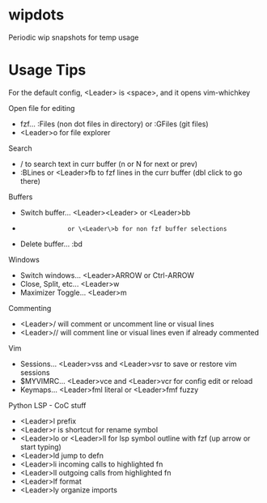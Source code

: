 # wipdots
Periodic wip snapshots for temp usage

# Usage Tips

For the default config, \<Leader\> is \<space\>, and it opens vim-whichkey

Open file for editing
* fzf... :Files (non dot files in directory) or :GFiles (git files)
* \<Leader\>o for file explorer

Search
* / to search text in curr buffer (n or N for next or prev)
* :BLines or \<Leader\>fb to fzf lines in the curr buffer (dbl click to go there) 

Buffers
* Switch buffer... \<Leader\>\<Leader\> or \<Leader\>bb
*                  or \<Leader\>b for non fzf buffer selections
* Delete buffer... :bd

Windows
* Switch windows... \<Leader\>ARROW or Ctrl-ARROW
* Close, Split, etc... \<Leader\>w
* Maximizer Toggle... \<Leader\>m

Commenting
* \<Leader\>/ will comment or uncomment line or visual lines
* \<Leader\>// will comment line or visual lines even if already commented

Vim
* Sessions... \<Leader\>vss and \<Leader\>vsr to save or restore vim sessions
* $MYVIMRC... \<Leader\>vce and \<Leader\>vcr for config edit or reload
* Keymaps... \<Leader\>fml literal or \<Leader\>fmf fuzzy

Python LSP - CoC stuff
* \<Leader\>l prefix
* \<Leader\>r is shortcut for rename symbol
* \<Leader\>lo or \<Leader\>ll for lsp symbol outline with fzf (up arrow or start typing)
* \<Leader\>ld jump to defn
* \<Leader\>li incoming calls to highlighted fn 
* \<Leader\>lI outgoing calls from highlighted fn 
* \<Leader\>lf format
* \<Leader\>ly organize imports

